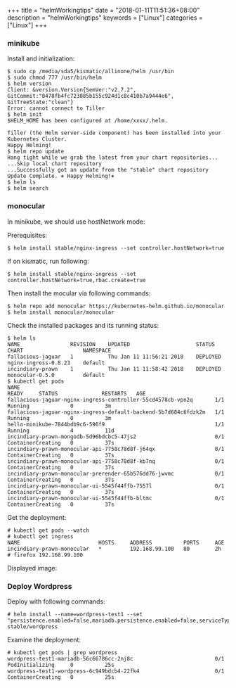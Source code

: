 +++
title = "helmWorkingtips"
date = "2018-01-11T11:51:36+08:00"
description = "helmWorkingtips"
keywords = ["Linux"]
categories = ["Linux"]
+++
### minikube
Install and initialization:    

```
$ sudo cp /media/sda5/kismatic/allinone/helm /usr/bin
$ sudo chmod 777 /usr/bin/helm
$ helm version
Client: &version.Version{SemVer:"v2.7.2", GitCommit:"8478fb4fc723885b155c924d1c8c410b7a9444e6", GitTreeState:"clean"}
Error: cannot connect to Tiller
$ helm init
$HELM_HOME has been configured at /home/xxxx/.helm.

Tiller (the Helm server-side component) has been installed into your Kubernetes Cluster.
Happy Helming!
$ helm repo update
Hang tight while we grab the latest from your chart repositories...
...Skip local chart repository
...Successfully got an update from the "stable" chart repository
Update Complete. ⎈ Happy Helming!⎈ 
$ helm ls
$ helm search
```
### monocular
In minikube, we should use hostNetwork mode:    

Prerequisites:    

```
$ helm install stable/nginx-ingress --set controller.hostNetwork=true
```
If on kismatic, run following:    

```
$ helm install stable/nginx-ingress --set controller.hostNetwork=true,rbac.create=true
```


Then install the mocular via following commands:    

```
$ helm repo add monocular https://kubernetes-helm.github.io/monocular
$ helm install monocular/monocular
```
Check the installed packages and its running status:    

```
$ helm ls
NAME             	REVISION	UPDATED                 	STATUS  	CHART               	NAMESPACE
fallacious-jaguar	1       	Thu Jan 11 11:56:21 2018	DEPLOYED	nginx-ingress-0.8.23	default  
incindiary-prawn 	1       	Thu Jan 11 11:58:42 2018	DEPLOYED	monocular-0.5.0     	default  
$ kubectl get pods
NAME                                                              READY     STATUS              RESTARTS   AGE
fallacious-jaguar-nginx-ingress-controller-55cd4578cb-vpn2q       1/1       Running             0          3m
fallacious-jaguar-nginx-ingress-default-backend-5b7d684c6fdzk2m   1/1       Running             0          3m
hello-minikube-7844bdb9c6-596f9                                   1/1       Running             4          11d
incindiary-prawn-mongodb-5d96bdcbc5-47js2                         0/1       ContainerCreating   0          37s
incindiary-prawn-monocular-api-7758c78d8f-j64qx                   0/1       ContainerCreating   0          37s
incindiary-prawn-monocular-api-7758c78d8f-kb7nq                   0/1       ContainerCreating   0          37s
incindiary-prawn-monocular-prerender-65b576dd76-jwvmc             0/1       ContainerCreating   0          37s
incindiary-prawn-monocular-ui-5545f44ffb-7557l                    0/1       ContainerCreating   0          37s
incindiary-prawn-monocular-ui-5545f44ffb-bltmc                    0/1       ContainerCreating   0          37s
```

Get the deployment:    

```
# kubectl get pods --watch
# kubectl get ingress
NAME                         HOSTS     ADDRESS          PORTS     AGE
incindiary-prawn-monocular   *         192.168.99.100   80        2h
# firefox 192.168.99.100
```
Displayed image:   

### Deploy Wordpress
Deploy with following commands:    

```
# helm install --name=wordpress-test1 --set "persistence.enabled=false,mariadb.persistence.enabled=false,serviceType=ClusterIP" stable/wordpress
``` 
Examine the deployment:    

```
# kubectl get pods | grep wordpress
wordpress-test1-mariadb-56c66786cc-2nj8c                          0/1       PodInitializing     0          25s
wordpress-test1-wordpress-6c949bdcb4-22fk4                        0/1       ContainerCreating   0          25s
```

